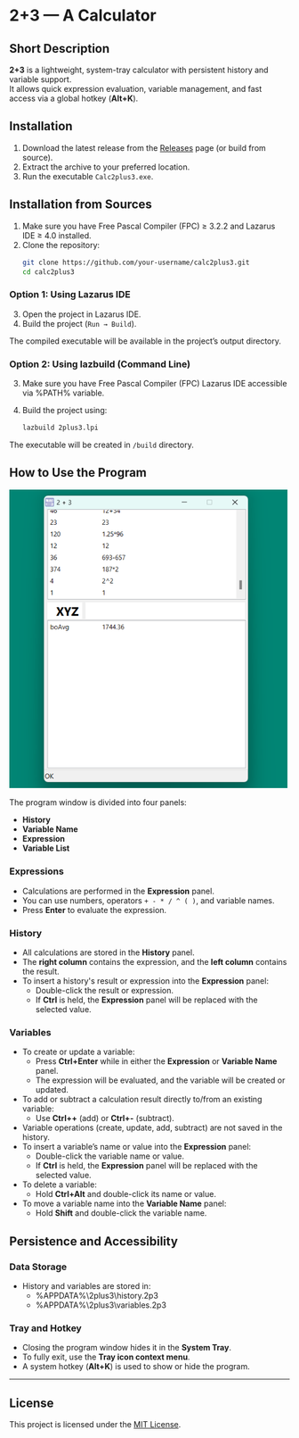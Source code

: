 # 2+3 — A Calculator

## Short Description
**2+3** is a lightweight, system-tray calculator with persistent history and variable support.  
It allows quick expression evaluation, variable management, and fast access via a global hotkey (**Alt+K**).

## Installation
1. Download the latest release from the [Releases](./releases) page (or build from source).
2. Extract the archive to your preferred location.
3. Run the executable `Calc2plus3.exe`.

## Installation from Sources
1. Make sure you have Free Pascal Compiler (FPC) ≥ 3.2.2 and Lazarus IDE ≥ 4.0 installed.
2. Clone the repository:
   ```bash
   git clone https://github.com/your-username/calc2plus3.git
   cd calc2plus3
   ```

### Option 1: Using Lazarus IDE
3. Open the project in Lazarus IDE.
4. Build the project (`Run → Build`).

The compiled executable will be available in the project’s output directory.

### Option 2: Using lazbuild (Command Line)

3. Make sure you have Free Pascal Compiler (FPC) Lazarus IDE accessible via %PATH% variable.
3. Build the project using:

   ```bash
   lazbuild 2plus3.lpi
   ```
The executable will be created in `/build` directory.

## How to Use the Program
<img src="./screenshot.png" alt="Screenshot" width="500">

The program window is divided into four panels:
- **History**
- **Variable Name**
- **Expression**
- **Variable List**

### Expressions
- Calculations are performed in the **Expression** panel.
- You can use numbers, operators `+ - * / ^ ( )`, and variable names.
- Press **Enter** to evaluate the expression.

### History
- All calculations are stored in the **History** panel.
- The **right column** contains the expression, and the **left column** contains the result.
- To insert a history's result or expression into the **Expression** panel:
  - Double-click the result or expression.
  - If **Ctrl** is held, the **Expression** panel will be replaced with the selected value.

### Variables
- To create or update a variable:
  - Press **Ctrl+Enter** while in either the **Expression** or **Variable Name** panel.
  - The expression will be evaluated, and the variable will be created or updated.
- To add or subtract a calculation result directly to/from an existing variable:
  - Use **Ctrl++** (add) or **Ctrl+-** (subtract).
- Variable operations (create, update, add, subtract) are not saved in the history.
- To insert a variable’s name or value into the **Expression** panel:
  - Double-click the variable name or value.
  - If **Ctrl** is held, the **Expression** panel will be replaced with the selected value.
- To delete a variable:
  - Hold **Ctrl+Alt** and double-click its name or value.
- To move a variable name into the **Variable Name** panel:
  - Hold **Shift** and double-click the variable name.

## Persistence and Accessibility

### Data Storage
- History and variables are stored in:
    - %APPDATA%\2plus3\history.2p3
    - %APPDATA%\2plus3\variables.2p3

### Tray and Hotkey
- Closing the program window hides it in the **System Tray**.
- To fully exit, use the **Tray icon context menu**.
- A system hotkey (**Alt+K**) is used to show or hide the program.

---

## License
This project is licensed under the [MIT License](./LICENSE).
